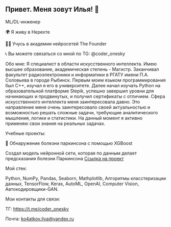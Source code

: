 ## Привет. Меня зовут Илья! 👋

ML/DL-инженер

🌍 Я живу в Нерехте

👨‍🎓 Учусь в академии нейросетей The Founder

📞 Вы можете связаться со мной по TG: @coder_onesky


Обо мне:
Я специалист в области искусственного интеллекта. Имею высшее образование, академическая степень - Магистр. Заканчивал факультет радиоэлектроники и информатики в РГАТУ имени П.А. Соловьева в городе Рыбинск.
Первым моим языком программирования был C++, изучал я его в университете. Далее начал изучать Python на образовательной платформе Stepik, успешно завершил уровни для начинающих и продвинутых, и получил сертификаты с отличием. Сфера искусственного интеллекта меня заинтересовала давно. Это направление меня очень заинтересовало своей актуальностью и возможностью решать сложные задачи, требующие аналитического мышления, логики и статистики. На данный момент я активно применяю свои знания на реальных задачах.

Учебные проекты:

💼 Обнаружение болезни паркинсона с помощью XGBoost

Создал модель нейронной сети, которая по данным делает предсказания болезни Паркинсона
[Ссылка на проект](https://github.com/IlyaKo4atkov/MyProjects/blob/main/Models_Neural_Network.ipynb)

Мой стек:

Python, NumPy, Pandas, Seaborn, Mathplotlib, Алгоритмы класстеризации данных, TensorFlow, Keras, AutoML, OpenAI, Computer Vision, Автокодировщики-GAN. 

Мои контакты для связи:

ТГ: https://t.me/coder_onesky

Почта: ko4atkov.ilya@yandex.ru
